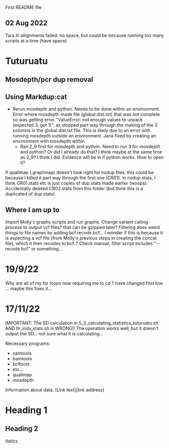 First README file


## 02 Aug 2022
Tara iti allignments failed: no space, but could be because running too many scripts at a time (have space)

# Tuturuatu
## Mosdepth/pcr dup removal
Using Markdup:cat
-
- Rerun mosdepth and python. Needs to be done within an environment. Error where mosdepth made file (global.dist.txt) that was not complete so was getting error      "ValueError: not enough values to unpack (expected 3, got 1)", as stopped part way through the making of the 3 columns in the global.dist.txt file. This is likely due to an error with running mosdepth outside an environment. Jana fixed by creating an environment with mosdepth within.
    - Ran 2_9 first for mosdepth and python. Need to run 3 for mosdepth and python? Or did I already do that? I think maybe at the same time as 2_9? I think I did. Evidence will be in if python works. How to open it?


If qualimap (.graphmap) doesn't look right for nodup files, this could be because I killed it part way through the first one (CR01).
In nodup stats, I think CR01.stats etc is just copies of dup.stats made earlier (woops). Accidentally deleted CR02.stats from this folder (but think this is a duplicated of dup.stats)

## Where I am up to
Import Molly's graphs scripts and run graphs. 
Change variant calling process to output vcf files? that can be gzipped later?
Filtering does weird things to file names by adding bcf.recode.bcf... I wonder if this is because it is expecting a vcf file (from Molly's previous steps in creating the concat file), which it then recodes to bcf..? Check manual, filter script includes "--recode bcf" or something...
# 19/9/22

Why are all of my for loops now requiring me to cd ? have changed first line ... maybe this fixes it...

# 17/11/22
IMPORTANT: The SD calculation in 5_3_calculating_statistics_tuturuatu.sh AND tlr_indv_stats.sh is WRONG!! The operation works well, but it doesn't output the SD… not sure what it is calculating… 

Necessary programs:
- samtools
- bamtools
- bcftools
- etc...
- qualimap
- mosdepth

Information about data.
[Link text](link address)

# Heading 1
## Heading 2
*Italics*
